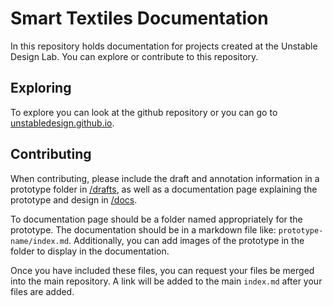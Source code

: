 # Smart Textiles Documentation
In this repository holds documentation for projects created at the Unstable Design Lab. You can explore or contribute to this repository. 

## Exploring
To explore you can look at the github repository or you can go to [unstabledesign.github.io](https://unstabledesign.github.io).

## Contributing
When contributing, please include the draft and annotation information in a prototype folder in [/drafts](/drafts), as well as a documentation page explaining the prototype and design in [/docs](/docs).

To documentation page should be a folder named appropriately for the prototype. The documentation should be in a markdown file like: `prototype-name/index.md`. Additionally, you can add images of the prototype in the folder to display in the documentation.

Once you have included these files, you can request your files be merged into the main repository. A link will be added to the main `index.md` after your files are added.
